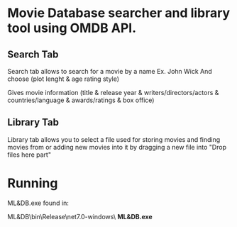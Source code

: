 # Movie Database searcher and library tool using OMDB API.
## Search Tab
Search tab allows to search for a movie by a name Ex. John Wick And choose (plot lenght & age rating style)

Gives movie information (title & release year & writers/directors/actors & countries/language & awards/ratings & box office)

## Library Tab
Library tab allows you to select a file used for storing movies and finding  movies from or adding new movies into it by dragging a new file into "Drop files here part"

# Running
ML&DB.exe found in:

ML&DB\bin\Release\net7.0-windows\ **ML&DB.exe**
